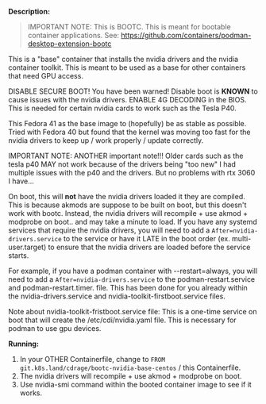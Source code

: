  **Description:**
 > IMPORTANT NOTE: This is BOOTC. This is meant for bootable container applications. See: https://github.com/containers/podman-desktop-extension-bootc

 This is a "base" container that installs the nvidia drivers and the nvidia container toolkit. 
 This is meant to be used as a base for other containers that need GPU access.

 DISABLE SECURE BOOT! You have been warned! Disable boot is **KNOWN** to cause issues with the nvidia drivers.
 ENABLE 4G DECODING in the BIOS. This is needed for certain nvidia cards to work such as the Tesla P40.
 
 This Fedora 41 as the base image to (hopefully) be as stable as possible. Tried with Fedora 40 but found that the kernel was moving too fast
 for the nvidia drivers to keep up / work properly / update correctly.

 IMPORTANT NOTE:
 ANOTHER important note!!! Older cards such as the tesla p40 MAY not work because of the drivers being "too new" I had multiple issues with the p40 and the drivers. But no problems with rtx 3060 I have...

 On boot, this will **not** have the nvidia drivers loaded it they are compiled. This is because akmods are suppose to be built on boot, but this doesn't work with bootc.
 Instead, the nvidia drivers will recompile + use akmod + modprobe on boot.. and may take a minute to load.
 If you have any systemd services that require the nvidia drivers, you will need to add a `After=nvidia-drivers.service` to the service or have it LATE in the boot order (ex. multi-user.target)
 to ensure that the nvidia drivers are loaded before the service starts.

 For example, if you have a podman container with --restart=always, you will need to add a `After=nvidia-drivers.service` to the podman-restart.service and podman-restart.timer. file.
 This has been done for you already within the nvidia-drivers.service and nvidia-toolkit-firstboot.service files.

 Note about nvidia-toolkit-fristboot.service file: This is a one-time service on boot that will create the /etc/cdi/nvidia.yaml file. This is necessary for podman
 to use gpu devices.
 

 **Running:**
 1. In your OTHER Containerfile, change to `FROM git.k8s.land/cdrage/bootc-nvidia-base-centos` / this Containerfile.
 2. The nvidia drivers will recompile + use akmod + modprobe on boot.
 3. Use nvidia-smi command within the booted container image to see if it works.
